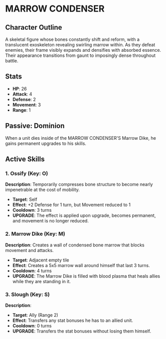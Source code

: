 # MARROW CONDENSER

## Character Outline
A skeletal figure whose bones constantly shift and reform, with a translucent exoskeleton revealing swirling marrow within. As they defeat enemies, their frame visibly expands and densifies with absorbed essence. Their appearance transitions from gaunt to imposingly dense throughout battle.

## Stats
- **HP**: 26
- **Attack**: 4
- **Defense**: 2
- **Movement**: 3
- **Range**: 1

## Passive: Dominion
When a unit dies inside of the MARROW CONDENSER'S Marrow Dike, he gains permanent upgrades to his skills.

## Active Skills

### 1. Ossify (Key: O)
**Description**: Temporarily compresses bone structure to become nearly impenetrable at the cost of mobility.
- **Target**: Self
- **Effect**: +2 Defense for 1 turn, but Movement reduced to 1
- **Cooldown**: 3 turns
- **UPGRADE**: The effect is applied upon upgrade, becomes permanent, and movement is no longer reduced.

### 2. Marrow Dike (Key: M)
**Description**: Creates a wall of condensed bone marrow that blocks movement and attacks.
- **Target**: Adjacent empty tile
- **Effect**: Creates a 5x5 marrow wall around himself that last 3 turns.
- **Cooldown**: 4 turns
- **UPGRADE**: The Marrow Dike is filled with blood plasma that heals allies while they are standing in it.

### 3. Slough (Key: S)
**Description**:
- **Target**: Ally (Range 2)
- **Effect**: Transfers any stat bonuses he has to an allied unit.
- **Cooldown**: 0 turns
- **UPGRADE**: Transfers the stat bonuses without losing them himself.
